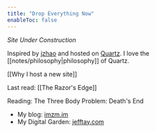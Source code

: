 ```yaml
---
title: "Drop Everything Now"
enableToc: false
---
```


*Site Under Construction*

Inspired by [jzhao](https://jzhao.xyz) and hosted on [Quartz](https://github.com/jackyzha0/quartz). I love the [[notes/philosophy|philosophy]] of Quartz.

[[Why I host a new site]]

Last read: [[The Razor's Edge]]

Reading: The Three Body Problem: Death's End

- My blog: [imzm.im](https://imzm.im)
- My Digital Garden: [jefftay.com](https://jefftay.com)
